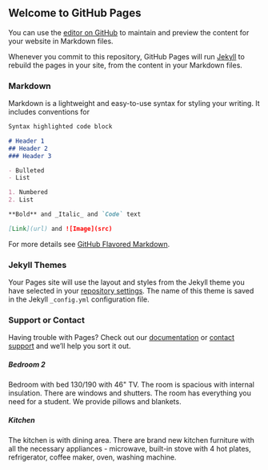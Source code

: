 ## Welcome to GitHub Pages

You can use the [editor on GitHub](https://github.com/VValcheva/Test-Page/edit/gh-pages/index.md) to maintain and preview the content for your website in Markdown files.

Whenever you commit to this repository, GitHub Pages will run [Jekyll](https://jekyllrb.com/) to rebuild the pages in your site, from the content in your Markdown files.

### Markdown

Markdown is a lightweight and easy-to-use syntax for styling your writing. It includes conventions for

```markdown
Syntax highlighted code block

# Header 1
## Header 2
### Header 3

- Bulleted
- List

1. Numbered
2. List

**Bold** and _Italic_ and `Code` text

[Link](url) and ![Image](src)
```

For more details see [GitHub Flavored Markdown](https://guides.github.com/features/mastering-markdown/).

### Jekyll Themes

Your Pages site will use the layout and styles from the Jekyll theme you have selected in your [repository settings](https://github.com/VValcheva/Test-Page/settings). The name of this theme is saved in the Jekyll `_config.yml` configuration file.

### Support or Contact

Having trouble with Pages? Check out our [documentation](https://docs.github.com/categories/github-pages-basics/) or [contact support](https://github.com/contact) and we’ll help you sort it out.
<h5 class="card-title">Bedroom 2</h5>
          <p class="card-text">Bedroom with bed 130/190 with 46" TV. The room is spacious with internal insulation. There are windows and shutters. The room has everything you need for a student. We provide pillows and blankets.</p>
<h5 class="card-title">Kitchen</h5>
          <p class="card-text">The kitchen is with dining area. There are brand new kitchen furniture with all the necessary appliances - microwave, built-in stove with 4 hot plates, refrigerator, coffee maker, oven, washing machine.</p>
